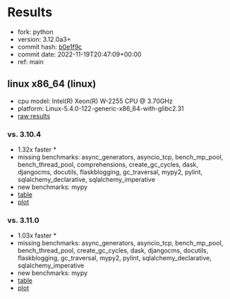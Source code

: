 # Results

- fork: python
- version: 3.12.0a3+
- commit hash: [b0e1f9c](https://github.com/python/cpython/commit/b0e1f9c)
- commit date: 2022-11-19T20:47:09+00:00
- ref: main

## linux x86_64 (linux)

- cpu model: Intel(R) Xeon(R) W-2255 CPU @ 3.70GHz
- platform: Linux-5.4.0-122-generic-x86_64-with-glibc2.31
- [raw results](bm-20221119-linux-x86_64-python-main-3.12.0a3%2B-b0e1f9c.json)

### vs. 3.10.4

- 1.32x faster \*
- missing benchmarks: async_generators, asyncio_tcp, bench_mp_pool, bench_thread_pool, comprehensions, create_gc_cycles, dask, djangocms, docutils, flaskblogging, gc_traversal, mypy2, pylint, sqlalchemy_declarative, sqlalchemy_imperative
- new benchmarks: mypy
- [table](bm-20221119-linux-x86_64-python-main-3.12.0a3%2B-b0e1f9c-vs-3.10.4.md)
- [plot](bm-20221119-linux-x86_64-python-main-3.12.0a3%2B-b0e1f9c-vs-3.10.4.png)

### vs. 3.11.0

- 1.03x faster \*
- missing benchmarks: async_generators, asyncio_tcp, bench_mp_pool, bench_thread_pool, create_gc_cycles, dask, djangocms, docutils, flaskblogging, gc_traversal, mypy2, pylint, sqlalchemy_declarative, sqlalchemy_imperative
- new benchmarks: mypy
- [table](bm-20221119-linux-x86_64-python-main-3.12.0a3%2B-b0e1f9c-vs-3.11.0.md)
- [plot](bm-20221119-linux-x86_64-python-main-3.12.0a3%2B-b0e1f9c-vs-3.11.0.png)

